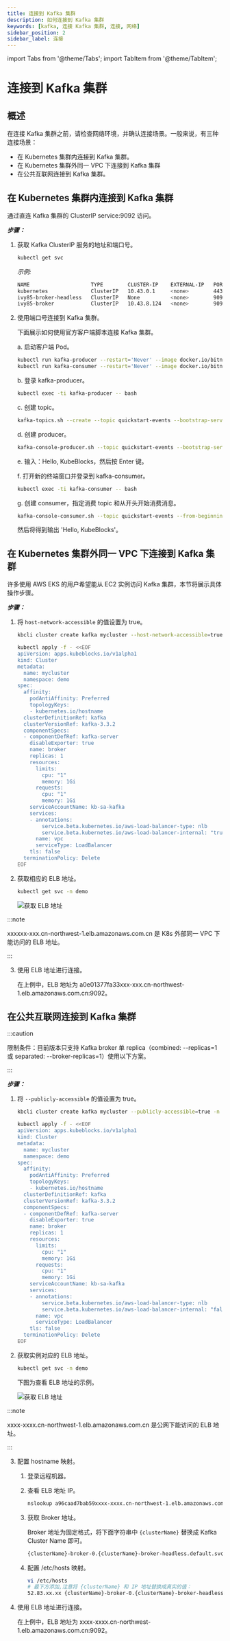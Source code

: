 ```yaml
---
title: 连接到 Kafka 集群 
description: 如何连接到 Kafka 集群
keywords: [kafka, 连接 Kafka 集群, 连接, 网络]
sidebar_position: 2
sidebar_label: 连接
---
```


import Tabs from '@theme/Tabs';
import TabItem from '@theme/TabItem';

# 连接到 Kafka 集群

## 概述

在连接 Kafka 集群之前，请检查网络环境，并确认连接场景。一般来说，有三种连接场景：

- 在 Kubernetes 集群内连接到 Kafka 集群。
- 在 Kubernetes 集群外同一 VPC 下连接到 Kafka 集群
- 在公共互联网连接到 Kafka 集群。

## 在 Kubernetes 集群内连接到 Kafka 集群

通过直连 Kafka 集群的 ClusterIP service:9092 访问。

***步骤：***

1. 获取 Kafka ClusterIP 服务的地址和端口号。

   ```bash
   kubectl get svc 
   ```

   *示例:*

   ```bash
   NAME                    TYPE        CLUSTER-IP    EXTERNAL-IP   PORT(S)                               AGE
   kubernetes              ClusterIP   10.43.0.1     <none>        443/TCP                               9d
   ivy85-broker-headless   ClusterIP   None          <none>        9092/TCP,9093/TCP,9094/TCP,5556/TCP   7d16h
   ivy85-broker            ClusterIP   10.43.8.124   <none>        9093/TCP,9092/TCP,5556/TCP            7d16h
   ```

2. 使用端口号连接到 Kafka 集群。

   下面展示如何使用官方客户端脚本连接 Kafka 集群。

   a. 启动客户端 Pod。

     ```bash
     kubectl run kafka-producer --restart='Never' --image docker.io/bitnami/kafka:3.3.2-debian-11-r54 --command -- sleep infinity
     kubectl run kafka-consumer --restart='Never' --image docker.io/bitnami/kafka:3.3.2-debian-11-r54 --command -- sleep infinity
     ```

   b. 登录 kafka-producer。

     ```bash
     kubectl exec -ti kafka-producer -- bash
     ```

   c. 创建 topic。

     ```bash
     kafka-topics.sh --create --topic quickstart-events --bootstrap-server xxx-broker:9092
     ```

   d. 创建 producer。

     ```bash
     kafka-console-producer.sh --topic quickstart-events --bootstrap-server xxx-broker:9092 
     ```

   e. 输入：Hello, KubeBlocks，然后按 Enter 键。

   f. 打开新的终端窗口并登录到 kafka-consumer。

     ```bash
     kubectl exec -ti kafka-consumer -- bash
     ```

   g. 创建 consumer，指定消费 topic 和从开头开始消费消息。

     ```bash
     kafka-console-consumer.sh --topic quickstart-events --from-beginning --bootstrap-server xxx-broker:9092
     ```

    然后将得到输出 'Hello, KubeBlocks'。

## 在 Kubernetes 集群外同一 VPC 下连接到 Kafka 集群

许多使用 AWS EKS 的用户希望能从 EC2 实例访问 Kafka 集群，本节将展示具体操作步骤。

***步骤：***

1. 将 `host-network-accessible` 的值设置为 true。

   <Tabs>

   <TabItem value="kbcli" label="kbcli" default>

   ```bash
   kbcli cluster create kafka mycluster --host-network-accessible=true -n demo
   ```

   </TabItem>

   <TabItem value="kubectl" label="kubectl">

   ```bash
   kubectl apply -f - <<EOF
   apiVersion: apps.kubeblocks.io/v1alpha1
   kind: Cluster
   metadata:
     name: mycluster
     namespace: demo
   spec:
     affinity:
       podAntiAffinity: Preferred
       topologyKeys:
       - kubernetes.io/hostname
     clusterDefinitionRef: kafka
     clusterVersionRef: kafka-3.3.2
     componentSpecs:
     - componentDefRef: kafka-server
       disableExporter: true
       name: broker
       replicas: 1
       resources:
         limits:
           cpu: "1"
           memory: 1Gi
         requests:
           cpu: "1"
           memory: 1Gi
       serviceAccountName: kb-sa-kafka
       services:
       - annotations: 
           service.beta.kubernetes.io/aws-load-balancer-type: nlb
           service.beta.kubernetes.io/aws-load-balancer-internal: "true"
         name: vpc
         serviceType: LoadBalancer
       tls: false
     terminationPolicy: Delete
   EOF
   ```

   </TabItem>

   </Tabs>

2. 获取相应的 ELB 地址。

   ```bash
   kubectl get svc -n demo
   ```

   ![获取 ELB 地址](../../../img/connect-to-a-kafka-cluster-gain-elb-address.png)

  :::note

  xxxxxx-xxx.cn-northwest-1.elb.amazonaws.com.cn 是 K8s 外部同一 VPC 下能访问的 ELB 地址。

  :::

3. 使用 ELB 地址进行连接。

    在上例中，ELB 地址为 a0e01377fa33xxx-xxx.cn-northwest-1.elb.amazonaws.com.cn:9092。

## 在公共互联网连接到 Kafka 集群

:::caution

限制条件：目前版本只支持 Kafka broker 单 replica（combined: --replicas=1 或 separated: --broker-replicas=1）使用以下方案。

:::

***步骤：***

1. 将 `--publicly-accessible` 的值设置为 true。

   <Tabs>

   <TabItem value="kbcli" label="kbcli" default>

   ```bash
   kbcli cluster create kafka mycluster --publicly-accessible=true -n demo
   ```

   </TabItem>

   <TabItem value="kubectl" label="kubectl">

   ```bash
   kubectl apply -f - <<EOF
   apiVersion: apps.kubeblocks.io/v1alpha1
   kind: Cluster
   metadata:
     name: mycluster
     namespace: demo
   spec:
     affinity:
       podAntiAffinity: Preferred
       topologyKeys:
       - kubernetes.io/hostname
     clusterDefinitionRef: kafka
     clusterVersionRef: kafka-3.3.2
     componentSpecs:
     - componentDefRef: kafka-server
       disableExporter: true
       name: broker
       replicas: 1
       resources:
         limits:
           cpu: "1"
           memory: 1Gi
         requests:
           cpu: "1"
           memory: 1Gi
       serviceAccountName: kb-sa-kafka
       services:
       - annotations: 
           service.beta.kubernetes.io/aws-load-balancer-type: nlb
           service.beta.kubernetes.io/aws-load-balancer-internal: "false"
         name: vpc
         serviceType: LoadBalancer
       tls: false
     terminationPolicy: Delete
   EOF
   ```

   </TabItem>

   </Tabs>

2. 获取实例对应的 ELB 地址。

   ```bash
   kubectl get svc -n demo
   ```

   下图为查看 ELB 地址的示例。

   ![获取 ELB 地址](./../../../img/kafka-connect-cross-vpc.png)

  :::note

  xxxx-xxxx.cn-northwest-1.elb.amazonaws.com.cn 是公网下能访问的 ELB 地址。

  :::

3. 配置 hostname 映射。

   1. 登录远程机器。
   2. 查看 ELB 地址 IP。

      ```bash
      nslookup a96caad7bab59xxxx-xxxx.cn-northwest-1.elb.amazonaws.com.cn
      ```

   3. 获取 Broker 地址。

      Broker 地址为固定格式，将下面字符串中 `{clusterName}` 替换成 Kafka Cluster Name 即可。

      ```bash
      {clusterName}-broker-0.{clusterName}-broker-headless.default.svc
      ```

   4. 配置 /etc/hosts 映射。

       ```bash
       vi /etc/hosts
       # 最下方添加,注意将 {clusterName} 和 IP 地址替换成真实的值：
       52.83.xx.xx {clusterName}-broker-0.{clusterName}-broker-headless.default.svc
       ```

4. 使用 ELB 地址进行连接。

    在上例中，ELB 地址为 xxxx-xxxx.cn-northwest-1.elb.amazonaws.com.cn:9092。
